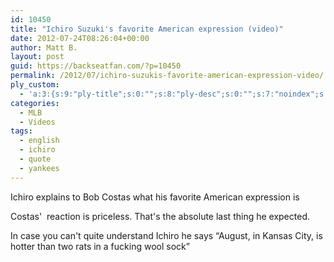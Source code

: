 ```yaml
---
id: 10450
title: "Ichiro Suzuki's favorite American expression (video)"
date: 2012-07-24T08:26:04+00:00
author: Matt B.
layout: post
guid: https://backseatfan.com/?p=10450
permalink: /2012/07/ichiro-suzukis-favorite-american-expression-video/
ply_custom:
  - 'a:3:{s:9:"ply-title";s:0:"";s:8:"ply-desc";s:0:"";s:7:"noindex";s:0:"";}'
categories:
  - MLB
  - Videos
tags:
  - english
  - ichiro
  - quote
  - yankees
---
```


<div class="entry">
  <p>
    Ichiro explains to Bob Costas what his favorite American expression is
  </p>

  <p>
  </p>

  <p>
    Costas'  reaction is priceless. That's the absolute last thing he expected.
  </p>

  <p>
    In case you can't quite understand Ichiro he says &#8220;August, in Kansas City, is hotter than two rats in a fucking wool sock&#8221;
  </p>
</div>
